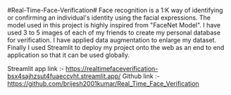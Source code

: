 #Real-Time-Face-Verification#
Face recognition is a 1:K way of identifying or confirming an individual's identity using the facial expressions. The model used in this project is highly inspired from "FaceNet Model". I have used 3 to 5 images of each of my friends to create my personal database for verification. I have applied data augmentation to enlarge my dataset. Finally I used Streamlit to deploy my project onto the web as an end to end application so that it can be used globally.

Streamlit app link :- https://realtimefaceverification-bsx4sajhzsut4fuaeccvht.streamlit.app/
Github link :- https://github.com/brijesh2001kumar/Real_Time_Face_Verification
